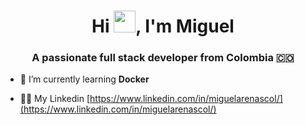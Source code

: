 <h1 align="center">Hi <img height="35px" src="https://raw.githubusercontent.com/MartinHeinz/MartinHeinz/master/wave.gif" width="35px">, I'm Miguel</h1>
<h3 align="center">A passionate full stack developer from Colombia 🇨🇴</h3>

<!-- - 🦞 I’m currently working on [Homarr](https://github.com/ajnart/homarr) -->

- 🌱 I’m currently learning **Docker**

- 👨‍💻 My Linkedin [https://www.linkedin.com/in/miguelarenascol/](https://www.linkedin.com/in/miguelarenascol/)

<!-- - 📫 Reach me at : **ajnart@pm.me** -->
